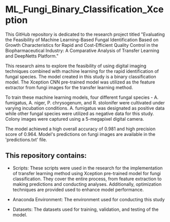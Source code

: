 # ML_Fungi_Binary_Classification_Xception

This GitHub repository is dedicated to the research project titled "Evaluating the Feasibility of Machine Learning-Based Fungal Identification Based on Growth Characteristics for Rapid and Cost-Efficient Quality Control in the Biopharmaceutical Industry: A Comparative Analysis of Transfer Learning and DeepNetts Platform."

This research aims to explore the feasibility of using digital imaging techniques combined with machine learning for the rapid identification of fungal species. The model created in this study is a binary classification model. The Xception CNN pre-trained model was utilized as the feature extractor from fungi images for the transfer learning method.

To train these machine learning models, four different fungal species - A.  fumigatus, A. niger, P. chrysogenum, and R. stolonifer were cultivated under varying incubation conditions. A. fumigatus was designated as positive data while other fungal species were utilized as negative data for this study. Colony images were captured using a 5-megapixel digital camera.

The model achieved a high overall accuracy of 0.981 and high precision score of 0.964. Model's predictions on fungi images are available in the 'predictions.txt' file.


## This repository contains:

- Scripts: These scripts were used in the research for the implementation of transfer learning method using Xception pre-trained model for fungi classification. They cover the entire process, from feature extraction to making predictions and conducting analyses. Additionally, optimization techniques are provided used to enhance model performance.

- Anaconda Environment: The environment used for conducting this study

- Datasets: The datasets used for training, validation, and testing of the model.



